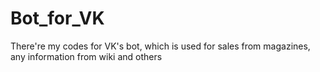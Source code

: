 # Bot_for_VK
There're my codes for VK's bot, which is used for sales from magazines, any information from wiki and others
